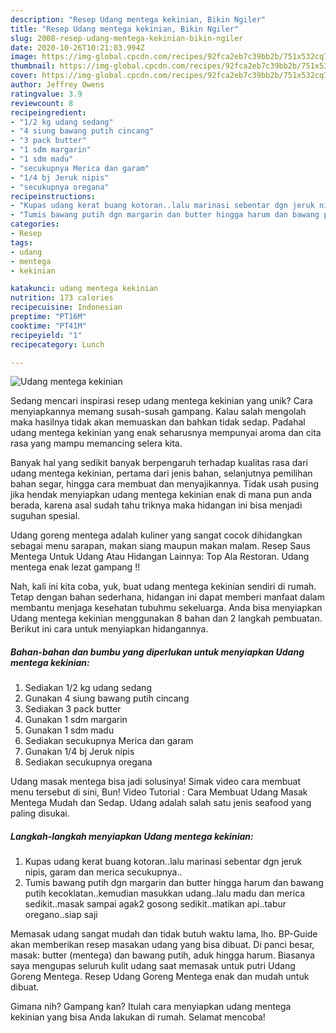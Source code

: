 ```yaml
---
description: "Resep Udang mentega kekinian, Bikin Ngiler"
title: "Resep Udang mentega kekinian, Bikin Ngiler"
slug: 2008-resep-udang-mentega-kekinian-bikin-ngiler
date: 2020-10-26T10:21:03.994Z
image: https://img-global.cpcdn.com/recipes/92fca2eb7c39bb2b/751x532cq70/udang-mentega-kekinian-foto-resep-utama.jpg
thumbnail: https://img-global.cpcdn.com/recipes/92fca2eb7c39bb2b/751x532cq70/udang-mentega-kekinian-foto-resep-utama.jpg
cover: https://img-global.cpcdn.com/recipes/92fca2eb7c39bb2b/751x532cq70/udang-mentega-kekinian-foto-resep-utama.jpg
author: Jeffrey Owens
ratingvalue: 3.9
reviewcount: 8
recipeingredient:
- "1/2 kg udang sedang"
- "4 siung bawang putih cincang"
- "3 pack butter"
- "1 sdm margarin"
- "1 sdm madu"
- "secukupnya Merica dan garam"
- "1/4 bj Jeruk nipis"
- "secukupnya oregana"
recipeinstructions:
- "Kupas udang kerat buang kotoran..lalu marinasi sebentar dgn jeruk nipis, garam dan merica secukupnya.."
- "Tumis bawang putih dgn margarin dan butter hingga harum dan bawang putih kecoklatan..kemudian masukkan udang..lalu madu dan merica sedikit..masak sampai agak2 gosong sedikit..matikan api..tabur oregano..siap saji"
categories:
- Resep
tags:
- udang
- mentega
- kekinian

katakunci: udang mentega kekinian 
nutrition: 173 calories
recipecuisine: Indonesian
preptime: "PT16M"
cooktime: "PT41M"
recipeyield: "1"
recipecategory: Lunch

---
```



![Udang mentega kekinian](https://img-global.cpcdn.com/recipes/92fca2eb7c39bb2b/751x532cq70/udang-mentega-kekinian-foto-resep-utama.jpg)

Sedang mencari inspirasi resep udang mentega kekinian yang unik? Cara menyiapkannya memang susah-susah gampang. Kalau salah mengolah maka hasilnya tidak akan memuaskan dan bahkan tidak sedap. Padahal udang mentega kekinian yang enak seharusnya mempunyai aroma dan cita rasa yang mampu memancing selera kita.

Banyak hal yang sedikit banyak berpengaruh terhadap kualitas rasa dari udang mentega kekinian, pertama dari jenis bahan, selanjutnya pemilihan bahan segar, hingga cara membuat dan menyajikannya. Tidak usah pusing jika hendak menyiapkan udang mentega kekinian enak di mana pun anda berada, karena asal sudah tahu triknya maka hidangan ini bisa menjadi suguhan spesial.

Udang goreng mentega adalah kuliner yang sangat cocok dihidangkan sebagai menu sarapan, makan siang maupun makan malam. Resep Saus Mentega Untuk Udang Atau Hidangan Lainnya: Top Ala Restoran. Udang mentega enak lezat gampang !!


Nah, kali ini kita coba, yuk, buat udang mentega kekinian sendiri di rumah. Tetap dengan bahan sederhana, hidangan ini dapat memberi manfaat dalam membantu menjaga kesehatan tubuhmu sekeluarga. Anda bisa menyiapkan Udang mentega kekinian menggunakan 8 bahan dan 2 langkah pembuatan. Berikut ini cara untuk menyiapkan hidangannya.

<!--inarticleads1-->

##### Bahan-bahan dan bumbu yang diperlukan untuk menyiapkan Udang mentega kekinian:

1. Sediakan 1/2 kg udang sedang
1. Gunakan 4 siung bawang putih cincang
1. Sediakan 3 pack butter
1. Gunakan 1 sdm margarin
1. Gunakan 1 sdm madu
1. Sediakan secukupnya Merica dan garam
1. Gunakan 1/4 bj Jeruk nipis
1. Sediakan secukupnya oregana


Udang masak mentega bisa jadi solusinya! Simak video cara membuat menu tersebut di sini, Bun! Video Tutorial : Cara Membuat Udang Masak Mentega Mudah dan Sedap. Udang adalah salah satu jenis seafood yang paling disukai. 

<!--inarticleads2-->

##### Langkah-langkah menyiapkan Udang mentega kekinian:

1. Kupas udang kerat buang kotoran..lalu marinasi sebentar dgn jeruk nipis, garam dan merica secukupnya..
1. Tumis bawang putih dgn margarin dan butter hingga harum dan bawang putih kecoklatan..kemudian masukkan udang..lalu madu dan merica sedikit..masak sampai agak2 gosong sedikit..matikan api..tabur oregano..siap saji


Memasak udang sangat mudah dan tidak butuh waktu lama, lho. BP-Guide akan memberikan resep masakan udang yang bisa dibuat. Di panci besar, masak: butter (mentega) dan bawang putih, aduk hingga harum. Biasanya saya mengupas seluruh kulit udang saat memasak untuk putri Udang Goreng Mentega. Resep Udang Goreng Mentega enak dan mudah untuk dibuat. 

Gimana nih? Gampang kan? Itulah cara menyiapkan udang mentega kekinian yang bisa Anda lakukan di rumah. Selamat mencoba!
